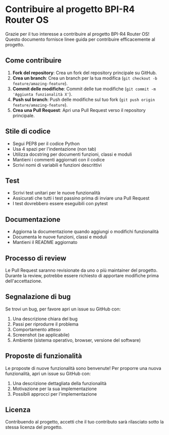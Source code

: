 # Contribuire al progetto BPI-R4 Router OS

Grazie per il tuo interesse a contribuire al progetto BPI-R4 Router OS! Questo documento fornisce linee guida per contribuire efficacemente al progetto.

## Come contribuire

1. **Fork del repository**: Crea un fork del repository principale su GitHub.
2. **Crea un branch**: Crea un branch per la tua modifica (`git checkout -b feature/amazing-feature`).
3. **Commit delle modifiche**: Commit delle tue modifiche (`git commit -m 'Aggiunta funzionalità X'`).
4. **Push sul branch**: Push delle modifiche sul tuo fork (`git push origin feature/amazing-feature`).
5. **Crea una Pull Request**: Apri una Pull Request verso il repository principale.

## Stile di codice

- Segui PEP8 per il codice Python
- Usa 4 spazi per l'indentazione (non tab)
- Utilizza docstring per documenti funzioni, classi e moduli
- Mantieni i commenti aggiornati con il codice
- Scrivi nomi di variabili e funzioni descrittivi

## Test

- Scrivi test unitari per le nuove funzionalità
- Assicurati che tutti i test passino prima di inviare una Pull Request
- I test dovrebbero essere eseguibili con pytest

## Documentazione

- Aggiorna la documentazione quando aggiungi o modifichi funzionalità
- Documenta le nuove funzioni, classi e moduli
- Mantieni il README aggiornato

## Processo di review

Le Pull Request saranno revisionate da uno o più maintainer del progetto. Durante la review, potrebbe essere richiesto di apportare modifiche prima dell'accettazione.

## Segnalazione di bug

Se trovi un bug, per favore apri un issue su GitHub con:

1. Una descrizione chiara del bug
2. Passi per riprodurre il problema
3. Comportamento atteso
4. Screenshot (se applicabile)
5. Ambiente (sistema operativo, browser, versione del software)

## Proposte di funzionalità

Le proposte di nuove funzionalità sono benvenute! Per proporre una nuova funzionalità, apri un issue su GitHub con:

1. Una descrizione dettagliata della funzionalità
2. Motivazione per la sua implementazione
3. Possibili approcci per l'implementazione

## Licenza

Contribuendo al progetto, accetti che il tuo contributo sarà rilasciato sotto la stessa licenza del progetto.
